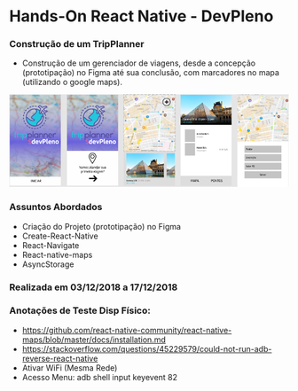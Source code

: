 # Hands-On React Native - DevPleno

### Construção de um TripPlanner
- Construção de um gerenciador de viagens, desde a concepção (prototipação) no Figma até sua conclusão, com marcadores no mapa (utilizando o google maps).

![Figma Project](https://github.com/RenatoSiqueira/DevPleno_TripPlanner/blob/master/figma.png)

### Assuntos Abordados
- Criação do Projeto (prototipação) no Figma
- Create-React-Native
- React-Navigate
- React-native-maps
- AsyncStorage

### Realizada em 03/12/2018 a 17/12/2018

### Anotações de Teste Disp Físico:
- https://github.com/react-native-community/react-native-maps/blob/master/docs/installation.md
- https://stackoverflow.com/questions/45229579/could-not-run-adb-reverse-react-native
- Ativar WiFi (Mesma Rede)
- Acesso Menu: adb shell input keyevent 82